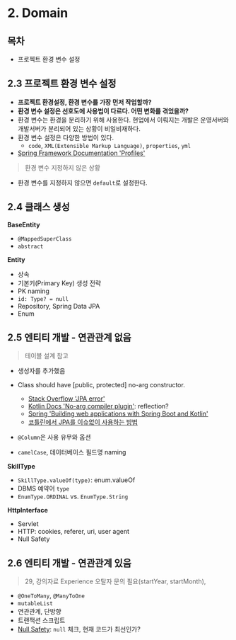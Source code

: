 # 2. Domain

## 목차

- 프로젝트 환경 변수 설정

## 2.3 프로젝트 환경 변수 설정

- **프로젝트 환경설정, 환경 변수를 가장 먼저 작업할까?**
- **환경 변수 설정은 선호도에 사용법이 다르다. 어떤 변화를 겪었을까?**
- 환경 변수는 환경을 분리하기 위해 사용한다. 현업에서 이뤄지는 개발은 운영서버와 개발서버가 분리되어 있는 상황이 비일비재하다.
- 환경 변수 설정은 다양한 방법이 있다.
    - `code`, `XML(Extensible Markup Language)`, `properties`, `yml`
- [Spring Framework Documentation 'Profiles'](https://docs.spring.io/spring-boot/reference/features/profiles.html)

> 환경 변수 지정하지 않은 상황

- 환경 변수를 지정하지 않으면 `default`로 설정한다.

## 2.4 클래스 생성

**BaseEntity**

- `@MappedSuperClass`
- `abstract`

**Entity**

- 상속
- 기본키(Primary Key) 생성 전략
- PK naming
- `id: Type? = null`
- Repository, Spring Data JPA
- Enum

## 2.5 엔티티 개발 - 연관관계 없음

> 테이블 설계 참고

- 생성자를 추가했음

- Class should have [public, protected] no-arg constructor.
    - [Stack Overflow 'JPA error'](https://stackoverflow.com/questions/64410753/jpa-error-in-kotlin-class-student-should-have-public-protected-no-arg-con)
    - [Kotlin Docs 'No-arg compiler plugin'](https://kotlinlang.org/docs/no-arg-plugin.html): reflection?
    - [Spring 'Building web applications with Spring Boot and Kotlin'](https://spring.io/guides/tutorials/spring-boot-kotlin)
    - [코틀린에서 JPA를 이슈없이 사용하는 방법](https://wslog.dev/kotlin-jpa)
- `@Column`은 사용 유무와 옵션
- `camelCase`, 데이터베이스 필드명 naming

**SkillType**

- `SkillType.valueOf(type)`: enum.valueOf
- DBMS 예약어 `type`
- `EnumType.ORDINAL` vs. `EnumType.String`

**HttpInterface**

- Servlet
- HTTP: cookies, referer, uri, user agent
- Null Safety

## 2.6 엔티티 개발 - 연관관계 있음

> 29, 강의자료 Experience 오탈자 문의 필요(startYear, startMonth),

- `@OneToMany`, `@ManyToOne`
- `mutableList`
- 연관관계, 단방향
- 트랜잭션 스크립트
- [Null Safety](https://kotlinlang.org/docs/null-safety.html): `null` 체크, 현재 코드가 최선인가?
